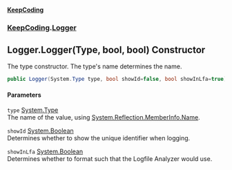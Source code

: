 #### [KeepCoding](index.md 'index')
### [KeepCoding](KeepCoding.md 'KeepCoding').[Logger](Logger.md 'KeepCoding.Logger')
## Logger.Logger(Type, bool, bool) Constructor
The type constructor. The type's name determines the name.  
```csharp
public Logger(System.Type type, bool showId=false, bool showInLfa=true);
```
#### Parameters
<a name='KeepCoding_Logger_Logger(System_Type_bool_bool)_type'></a>
`type` [System.Type](https://docs.microsoft.com/en-us/dotnet/api/System.Type 'System.Type')  
The name of the value, using [System.Reflection.MemberInfo.Name](https://docs.microsoft.com/en-us/dotnet/api/System.Reflection.MemberInfo.Name 'System.Reflection.MemberInfo.Name').
  
<a name='KeepCoding_Logger_Logger(System_Type_bool_bool)_showId'></a>
`showId` [System.Boolean](https://docs.microsoft.com/en-us/dotnet/api/System.Boolean 'System.Boolean')  
Determines whether to show the unique identifier when logging.
  
<a name='KeepCoding_Logger_Logger(System_Type_bool_bool)_showInLfa'></a>
`showInLfa` [System.Boolean](https://docs.microsoft.com/en-us/dotnet/api/System.Boolean 'System.Boolean')  
Determines whether to format such that the Logfile Analyzer would use.
  
